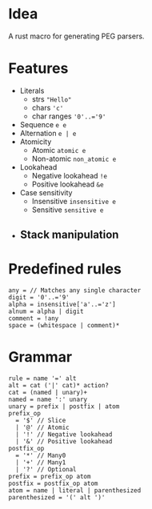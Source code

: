 # Idea

A rust macro for generating PEG parsers.

# Features

- Literals
  - strs `"Hello"`
  - chars `'c'`
  - char ranges `'0'..='9'`
- Sequence `e e`
- Alternation `e | e`
- Atomicity
  - Atomic `atomic e`
  - Non-atomic `non_atomic e`
- Lookahead
  - Negative lookahead `!e`
  - Positive lookahead `&e`
- Case sensitivity
  - Insensitive `insensitive e`
  - Sensitive `sensitive e`
- Stack manipulation
  - 

# Predefined rules

```
any = // Matches any single character
digit = '0'..='9'
alpha = insensitive['a'..='z']
alnum = alpha | digit
comment = !any
space = (whitespace | comment)*
```

# Grammar

```
rule = name '=' alt
alt = cat ('|' cat)* action?
cat = (named | unary)+
named = name ':' unary
unary = prefix | postfix | atom
prefix_op
  = '$' // Slice
  | '@' // Atomic
  | '!' // Negative lookahead
  | '&' // Positive lookahead
postfix_op
  = '*' // Many0
  | '+' // Many1
  | '?' // Optional
prefix = prefix_op atom
postfix = postfix_op atom
atom = name | literal | parenthesized
parenthesized = '(' alt ')'
```

